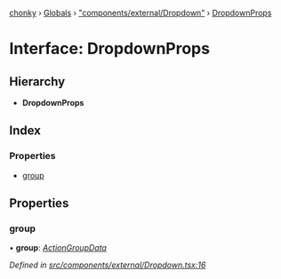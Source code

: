 [chonky](../README.md) › [Globals](../globals.md) › ["components/external/Dropdown"](../modules/_components_external_dropdown_.md) › [DropdownProps](_components_external_dropdown_.dropdownprops.md)

# Interface: DropdownProps

## Hierarchy

* **DropdownProps**

## Index

### Properties

* [group](_components_external_dropdown_.dropdownprops.md#group)

## Properties

###  group

• **group**: *[ActionGroupData](_types_file_actions_types_.actiongroupdata.md)*

*Defined in [src/components/external/Dropdown.tsx:16](https://github.com/TimboKZ/Chonky/blob/8056a68/src/components/external/Dropdown.tsx#L16)*
